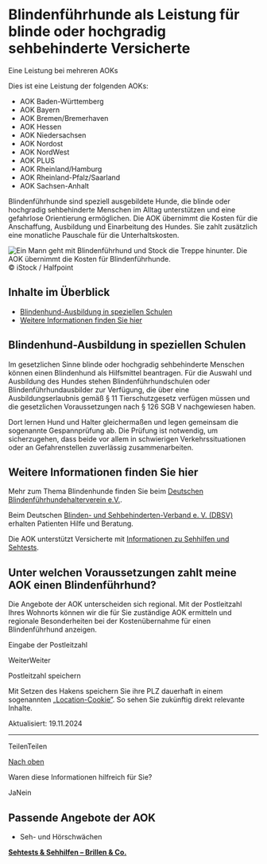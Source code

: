 # Blindenführhunde als Leistung für blinde oder hochgradig sehbehinderte Versicherte

Eine Leistung bei mehreren AOKs

Dies ist eine Leistung der folgenden AOKs:

- AOK Baden-Württemberg
- AOK Bayern
- AOK Bremen/Bremerhaven
- AOK Hessen
- AOK Niedersachsen
- AOK Nordost
- AOK NordWest
- AOK PLUS
- AOK Rheinland/Hamburg
- AOK Rheinland-Pfalz/Saarland
- AOK Sachsen-Anhalt

Blindenführhunde sind speziell ausgebildete Hunde, die blinde oder hochgradig sehbehinderte Menschen im Alltag unterstützen und eine gefahrlose Orientierung ermöglichen. Die AOK übernimmt die Kosten für die Anschaffung, Ausbildung und Einarbeitung des Hundes. Sie zahlt zusätzlich eine monatliche Pauschale für die Unterhaltskosten.

![Ein Mann geht mit Blindenführhund und Stock die Treppe hinunter. Die AOK übernimmt die Kosten für Blindenführhunde.](https://www.aok.de/pk/magazin/cms/fileadmin/_processed_/0/8/csm_blindenhund_3cf15d900f.jpg.webp)© iStock / Halfpoint

## Inhalte im Überblick

- [Blindenhund-Ausbildung in speziellen Schulen](https://www.aok.de/pk/leistungen/sehschwaechen-hoerschwaechen/blindenhund/#c1590606966)
- [Weitere Informationen finden Sie hier](https://www.aok.de/pk/leistungen/sehschwaechen-hoerschwaechen/blindenhund/#c1590606969)

## Blindenhund-Ausbildung in speziellen Schulen

Im gesetzlichen Sinne blinde oder hochgradig sehbehinderte Menschen können einen Blindenhund als Hilfsmittel beantragen. Für die Auswahl und Ausbildung des Hundes stehen Blindenführhundschulen oder Blindenführhundausbilder zur Verfügung, die über eine Ausbildungserlaubnis gemäß § 11 Tierschutzgesetz verfügen müssen und die gesetzlichen Voraussetzungen nach § 126 SGB V nachgewiesen haben.

Dort lernen Hund und Halter gleichermaßen und legen gemeinsam die sogenannte Gespannprüfung ab. Die Prüfung ist notwendig, um sicherzugehen, dass beide vor allem in schwierigen Verkehrssituationen oder an Gefahrenstellen zuverlässig zusammenarbeiten.

## Weitere Informationen finden Sie hier

Mehr zum Thema Blindenhunde finden Sie beim [Deutschen Blindenführhundehalterverein e.V.](http://www.blinden-fuehrhunde.de/ "Externer Link. Die Seite des Deutschen Blindenführhundehaltervereins öffnet sich in einem neuen Browserfenster.").

Beim Deutschen [Blinden- und Sehbehinderten-Verband e. V. (DBSV)](http://www.dbsv.org/ "Externer Link. Die Seite des DBSV öffnet sich in einem neuen Browserfenster.") erhalten Patienten Hilfe und Beratung.

Die AOK unterstützt Versicherte mit [Informationen zu Sehhilfen und Sehtests](https://www.aok.de/pk/leistungen/sehschwaechen-hoerschwaechen/untersuchungen-sehhilfen-brillen/).

## Unter welchen Voraussetzungen zahlt meine AOK einen Blindenführhund?

Die Angebote der AOK unterscheiden sich regional. Mit der Postleitzahl Ihres Wohnorts können wir die für Sie zuständige AOK ermitteln und regionale Besonderheiten bei der Kostenübernahme für einen Blindenführhund anzeigen.

Eingabe der Postleitzahl

WeiterWeiter

Postleitzahl speichern

Mit Setzen des Hakens speichern Sie ihre PLZ dauerhaft in einem sogenannten [„Location-Cookie”](https://www.aok.de/pk/rechtliches/datenschutzerklaerung/). So sehen Sie zukünftig direkt relevante Inhalte.

Aktualisiert: 19.11.2024

* * *

TeilenTeilen

[Nach oben](https://www.aok.de/pk/leistungen/sehschwaechen-hoerschwaechen/blindenhund/#main-content)

Waren diese Informationen hilfreich für Sie?

JaNein

## Passende Angebote der AOK

- Seh- und Hörschwächen

[**Sehtests & Sehhilfen – Brillen & Co.**](https://www.aok.de/pk/leistungen/sehschwaechen-hoerschwaechen/untersuchungen-sehhilfen-brillen/)